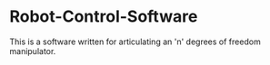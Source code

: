 # Robot-Control-Software
This is a software written for articulating an 'n' degrees of freedom manipulator.

